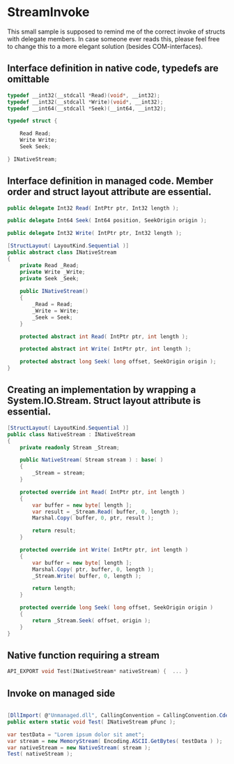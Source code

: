 # StreamInvoke

This small sample is supposed to remind me of the correct invoke of structs with delegate members. In case someone ever reads this, please feel free to change this to a more elegant solution (besides COM-interfaces).

## Interface definition in native code, typedefs are omittable

```cpp
typedef __int32(__stdcall *Read)(void*, __int32);
typedef __int32(__stdcall *Write)(void*, __int32);
typedef __int64(__stdcall *Seek)(__int64, __int32);

typedef struct {

	Read Read;
	Write Write;
	Seek Seek;

} INativeStream;
```

## Interface definition in managed code. Member order and struct layout attribute are essential.

```csharp
public delegate Int32 Read( IntPtr ptr, Int32 length );

public delegate Int64 Seek( Int64 position, SeekOrigin origin );

public delegate Int32 Write( IntPtr ptr, Int32 length );

[StructLayout( LayoutKind.Sequential )]
public abstract class INativeStream
{
	private Read _Read;
	private Write _Write;
	private Seek _Seek;
	
	public INativeStream()
	{
		_Read = Read;
		_Write = Write;
		_Seek = Seek;
	}

	protected abstract int Read( IntPtr ptr, int length );

	protected abstract int Write( IntPtr ptr, int length );

	protected abstract long Seek( long offset, SeekOrigin origin );
}
```

## Creating an implementation by wrapping a System.IO.Stream. Struct layout attribute is essential.

```csharp
[StructLayout( LayoutKind.Sequential )]
public class NativeStream : INativeStream
{
	private readonly Stream _Stream;

	public NativeStream( Stream stream ) : base( )
	{
		_Stream = stream;
	}

	protected override int Read( IntPtr ptr, int length )
	{
		var buffer = new byte[ length ];
		var result = _Stream.Read( buffer, 0, length );
		Marshal.Copy( buffer, 0, ptr, result );

		return result;
	}

	protected override int Write( IntPtr ptr, int length )
	{
		var buffer = new byte[ length ];
		Marshal.Copy( ptr, buffer, 0, length );
		_Stream.Write( buffer, 0, length );

		return length;
	}

	protected override long Seek( long offset, SeekOrigin origin )
	{
		return _Stream.Seek( offset, origin );
	}
}
```

## Native function requiring a stream

```cpp
API_EXPORT void Test(INativeStream* nativeStream) {  ... }
```

## Invoke on managed side

```csharp

[DllImport( @"Unmanaged.dll", CallingConvention = CallingConvention.Cdecl )]
public extern static void Test( INativeStream pFunc );

var testData = "Lorem ipsum dolor sit amet";
var stream = new MemoryStream( Encoding.ASCII.GetBytes( testData ) );
var nativeStream = new NativeStream( stream );
Test( nativeStream );

```
